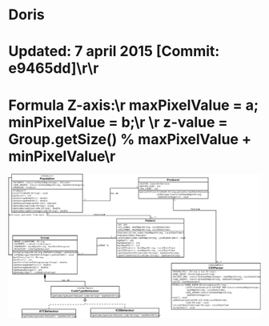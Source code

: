 Doris
=====
Updated: 7 april 2015 [Commit: e9465dd]\r\r
=====
Formula Z-axis:\r
maxPixelValue = a;\
minPixelValue = b;\r
\r
z-value = Group.getSize() % maxPixelValue + minPixelValue\r
=====

![Doris UML image](https://raw.githubusercontent.com/Grynet/Doris/master/UML/Doris.png?raw=true "Doris UML")


